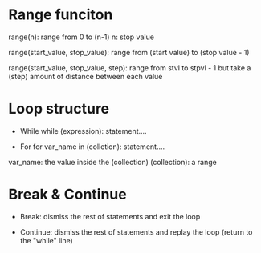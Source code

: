 # Range funciton
range(n): range from 0 to (n-1)
n: stop value

range(start_value, stop_value): range from (start value) to (stop value - 1)

range(start_value, stop_value, step): range from stvl to stpvl - 1 but take a (step) amount of distance 
between each value

# Loop structure
- While
while (expression):
    statement....

- For
for var_name in (colletion):
    statement....

var_name: the value inside the (collection)
(collection): a range

# Break & Continue
- Break: dismiss the rest of statements and exit the loop

- Continue: dismiss the rest of statements and replay the loop (return to the "while" line)